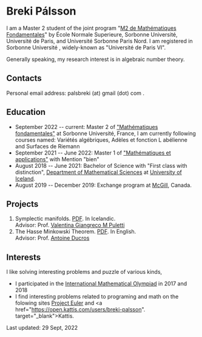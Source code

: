 # Breki Pálsson

I am a Master 2 student of the joint program "[M2 de Mathématiques Fondamentales](https://master-math-fonda.imj-prg.fr/index.php)" by École Normale Superieure, Sorbonne Université, Université de Paris, and Université Sorbonne Paris Nord. I am registered in Sorbonne Université , widely-known as "Université de Paris VI".

Generally speaking, my research interest is in algebraic number theory.

## Contacts

Personal email address: palsbreki (at) gmail (dot) com .

## Education

* September 2022 -- current: Master 2 of ["Mathématiques fondamentales"](https://master-math-fonda.imj-prg.fr/home.html) at Sorbonne Université, France, I am currently following courses named: Variétés algébriques, Adèles et fonction L abélienne and Surfaces de Riemann
* September 2021 -- June 2022: Master 1 of ["Mathématiques et applications"](http://master.math.sorbonne-universite.fr/fr/niveau_m1.html) with Mention "bien"
* August 2018 -- June 2021: Bachelor of Science with "First class with distinction", [Department of Mathematical Sciences](https://www.hi.is/staerdfraedi) at [University of Iceland](https://www.hi.is/).
* August 2019 -- December 2019: Exchange program at [McGill](https://www.mcgill.ca/), Canada.

## Projects
1. Symplectic manifolds. <a href="pdfs/Sympletic_Geometry.pdf" target="_blank">PDF</a>. In Icelandic.\
Advisor: Prof. [Valentina Giangreco M Puletti](https://www.hi.is/staff/vgmp)
2. The Hasse Minkowski Theorem. <a href="pdfs/TER_Hasse_Minkowski.pdf" target="_blank">PDF</a>. In English.\
Advisor: Prof. [Antoine Ducros](https://webusers.imj-prg.fr/~antoine.ducros/)

## Interests
I like solving interesting problems and puzzle of various kinds,
* I participated in the <a href="https://www.imo-official.org/participant_r.aspx?id=27287" target="_blank">International Mathematical Olympiad</a> in 2017 and 2018
* I find interesting problems related to programing and math on the folowing sites <a href="https://projecteuler.net/location=Iceland" target="_blank">Project Euler</a> and <a href="https://open.kattis.com/users/breki-palsson". target="_blank">Kattis</a>. 


Last updated: 29 Sept, 2022
